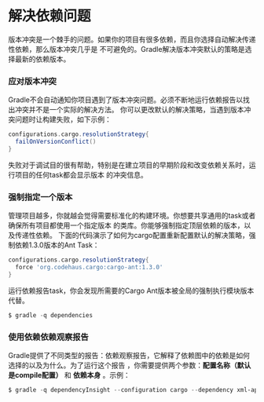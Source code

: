 解决依赖问题
==================
版本冲突是一个棘手的问题。如果你的项目有很多依赖，而且你选择自动解决传递性依赖，那么版本冲突几乎是
不可避免的。Gradle解决版本冲突默认的策略是选择最新的依赖版本。

### 应对版本冲突
Gradle不会自动通知你项目遇到了版本冲突问题。必须不断地运行依赖报告以找出冲突并不是一个实际的解决方法。
你可以更改默认的解决策略，当遇到版本冲突问题时让构建失败，如下示例：
```gradle
configurations.cargo.resolutionStrategy{
  failOnVersionConflict()
}
```
失败对于调试目的很有帮助，特别是在建立项目的早期阶段和改变依赖关系时，运行项目的任何task都会显示版本
的冲突信息。

### 强制指定一个版本
管理项目越多，你就越会觉得需要标准化的构建环境。你想要共享通用的task或者确保所有项目都使用一个指定版本
的类库。你能够强制指定顶层依赖的版本，以及传递性依赖。
下面的代码演示了如何为cargo配置重新配置默认的解决策略，强制依赖1.3.0版本的Ant Task：
```gradle
configurations.cargo.resolutionStrategy{
  force 'org.codehaus.cargo:cargo-ant:1.3.0'
}
```
运行依赖报告task，你会发现所需要的Cargo Ant版本被全局的强制执行模块版本代替。
```powershell
$ gradle -q dependencies
```

### 使用依赖依赖观察报告
Gradle提供了不同类型的报告：依赖观察报告，它解释了依赖图中的依赖是如何选择的以及为什么。为了运行这个报告
，你需要提供两个参数：**配置名称（默认是compile配置）** 和 **依赖本身** 。示例：
```powershell
$ gradle -q dependencyInsight --configuration cargo --dependency xml-apis:xml-apis
```
